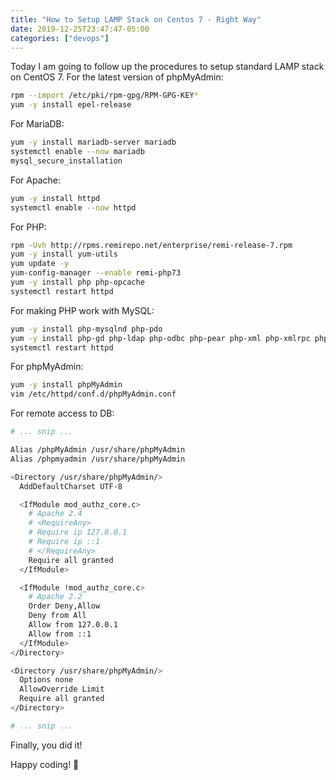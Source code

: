 ```yaml
---
title: "How to Setup LAMP Stack on Centos 7 - Right Way"
date: 2019-12-25T23:47:47-05:00
categories: ["devops"]
---
```


Today I am going to follow up the procedures to setup standard LAMP stack on CentOS 7.
For the latest version of phpMyAdmin:

```bash
rpm --import /etc/pki/rpm-gpg/RPM-GPG-KEY*
yum -y install epel-release
```

For MariaDB:

```bash
yum -y install mariadb-server mariadb
systemctl enable --now mariadb
mysql_secure_installation
```

For Apache:

```bash
yum -y install httpd
systemctl enable --now httpd
```

For PHP:

```bash
rpm -Uvh http://rpms.remirepo.net/enterprise/remi-release-7.rpm
yum -y install yum-utils
yum update -y
yum-config-manager --enable remi-php73
yum -y install php php-opcache
systemctl restart httpd
```

For making PHP work with MySQL:

```bash
yum -y install php-mysqlnd php-pdo
yum -y install php-gd php-ldap php-odbc php-pear php-xml php-xmlrpc php-mbstring php-soap curl curl-devel
systemctl restart httpd
```

For phpMyAdmin:

```bash
yum -y install phpMyAdmin
vim /etc/httpd/conf.d/phpMyAdmin.conf
```

For remote access to DB:

```bash
# ... snip ...

Alias /phpMyAdmin /usr/share/phpMyAdmin
Alias /phpmyadmin /usr/share/phpMyAdmin

<Directory /usr/share/phpMyAdmin/>
  AddDefaultCharset UTF-8

  <IfModule mod_authz_core.c>
    # Apache 2.4
    # <RequireAny>
    # Require ip 127.0.0.1
    # Require ip ::1
    # </RequireAny>
    Require all granted
  </IfModule>

  <IfModule !mod_authz_core.c>
    # Apache 2.2
    Order Deny,Allow
    Deny from All
    Allow from 127.0.0.1
    Allow from ::1
  </IfModule>
</Directory>

<Directory /usr/share/phpMyAdmin/>
  Options none
  AllowOverride Limit
  Require all granted
</Directory>

# ... snip ...
```

Finally, you did it!

Happy coding! 🙂
